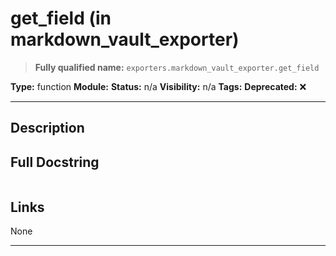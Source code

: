 # get_field (in markdown_vault_exporter)
> **Fully qualified name:** `exporters.markdown_vault_exporter.get_field`

**Type:** function
**Module:** 
**Status:** n/a
**Visibility:** n/a
**Tags:** 
**Deprecated:** ❌

---

## Description


## Full Docstring
```

```

## Links
None

---
